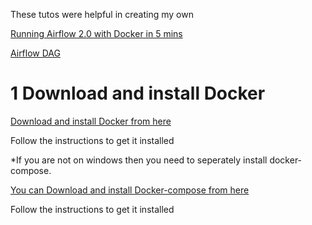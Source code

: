 These tutos were helpful in creating my own

[Running Airflow 2.0 with Docker in 5 mins](https://www.youtube.com/watch?v=aTaytcxy2Ck)

[Airflow DAG](https://www.youtube.com/watch?v=IH1-0hwFZRQ)


# 1 Download and install Docker

[Download and install Docker from here](https://docs.docker.com/get-docker)

Follow the instructions to get it installed 

  *If you are not on windows then you need to seperately install docker-compose.

  [You can Download and install Docker-compose from here](https://docs.docker.com/compose/install/)

  Follow the instructions to get it installed
